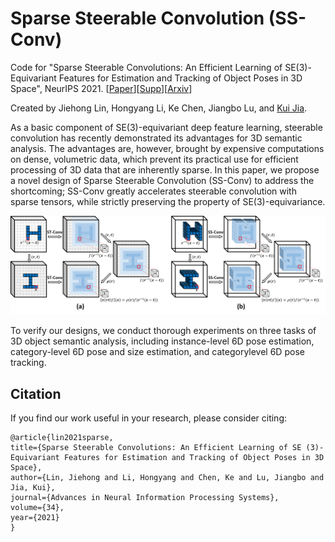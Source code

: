 # Sparse Steerable Convolution (SS-Conv)
Code for "Sparse Steerable Convolutions: An Efficient Learning of SE(3)-Equivariant Features for Estimation and Tracking of Object Poses in 3D Space", NeurIPS 2021. [[Paper](https://proceedings.neurips.cc/paper/2021/file/8c1b6fa97c4288a4514365198566c6fa-Paper.pdf)][[Supp](https://proceedings.neurips.cc/paper/2021/file/8c1b6fa97c4288a4514365198566c6fa-Supplemental.zip)][[Arxiv](https://arxiv.org/abs/2111.07383)]

Created by Jiehong Lin, Hongyang Li, Ke Chen, Jiangbo Lu, and [Kui Jia](http://kuijia.site/).


As a basic component of SE(3)-equivariant deep feature learning, steerable convolution has recently demonstrated its advantages for 3D semantic analysis. The advantages are, however, brought by expensive computations on dense, volumetric data, which prevent its practical use for efficient processing of 3D data that are inherently sparse. In this paper, we propose a novel design of Sparse Steerable Convolution (SS-Conv) to address the shortcoming; SS-Conv greatly accelerates steerable convolution with sparse tensors, while strictly preserving the property of SE(3)-equivariance. 


![image](https://github.com/Gorilla-Lab-SCUT/SS-Conv/blob/main/doc/FigHead.png)

To verify our designs, we conduct thorough experiments on three tasks of 3D object semantic analysis, including instance-level
6D pose estimation, category-level 6D pose and size estimation, and categorylevel 6D pose tracking.

## Citation
If you find our work useful in your research, please consider citing:

    @article{lin2021sparse,
    title={Sparse Steerable Convolutions: An Efficient Learning of SE (3)-Equivariant Features for Estimation and Tracking of Object Poses in 3D Space},
    author={Lin, Jiehong and Li, Hongyang and Chen, Ke and Lu, Jiangbo and Jia, Kui},
    journal={Advances in Neural Information Processing Systems},
    volume={34},
    year={2021}
    }
